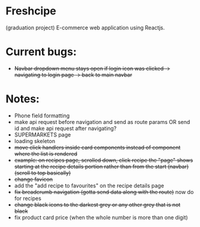 # Freshcipe

(graduation project)
E-commerce web application using Reactjs.

# Current bugs:

- ~~Navbar dropdown menu stays open if login icon was clicked -> navigating to login page -> back to main navbar~~

# Notes:

- Phone field formatting
- make api request before navigation and send as route params OR send id and make api request after navigating?
- SUPERMARKETS page
- loading skeleton
- ~~move click handlers inside card components instead of component where the list is rendered~~
- ~~example: on recipes page, scrolled down, click recipe the "page" shows starting at the recipe details portion rather than from the start (navbar) (scroll to top basically)~~
- ~~change favicon~~
- add the "add recipe to favourites" on the recipe details page
- ~~fix breadcrumb navigation (gotta send data along with the route)~~ now do for recipes
- ~~change black icons to the darkest grey or any other grey that is not black~~
- fix product card price (when the whole number is more than one digit)

